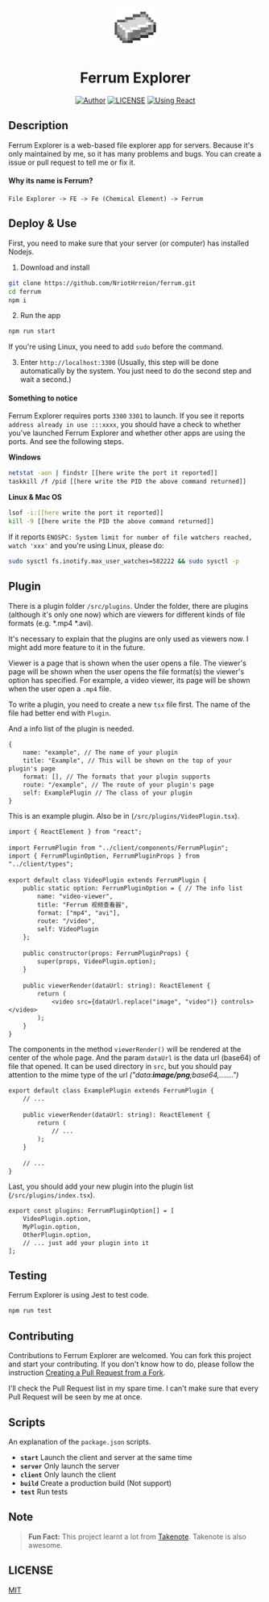 <div align="center">

<img src="./public/icon.png" style="width:82px;image-rendering:pixelated;"/>

# Ferrum Explorer

[![Author](https://img.shields.io/badge/Author-NriotHrreion-red.svg "Author")](https://github.com/NriotHrreion)
[![LICENSE](https://img.shields.io/badge/license-MIT-green.svg "LICENSE")](./LICENSE)
[![Using React](https://img.shields.io/badge/Using-React-blue.svg "Using React")](https://reactjs.org)

</div>

## Description

Ferrum Explorer is a web-based file explorer app for servers.
Because it's only maintained by me, so it has many problems and bugs. You can create a issue or pull request to tell me or fix it.

#### Why its name is Ferrum?

```
File Explorer -> FE -> Fe (Chemical Element) -> Ferrum
```

## Deploy & Use

First, you need to make sure that your server (or computer) has installed Nodejs.

1. Download and install

```bash
git clone https://github.com/NriotHrreion/ferrum.git
cd ferrum
npm i
```

2. Run the app

```bash
npm run start
```

If you're using Linux, you need to add `sudo` before the command.

3. Enter `http://localhost:3300` (Usually, this step will be done automatically by the system. You just need to do the second step and wait a second.)

#### Something to notice

Ferrum Explorer requires ports `3300` `3301` to launch. If you see it reports `address already in use :::xxxx`, you should have a check to whether you've launched Ferrum Explorer and whether other apps are using the ports. And see the following steps.

**Windows**

```bash
netstat -aon | findstr [[here write the port it reported]]
taskkill /f /pid [[here write the PID the above command returned]]
```

**Linux & Mac OS**

```bash
lsof -i:[[here write the port it reported]]
kill -9 [[here write the PID the above command returned]]
```

If it reports `ENOSPC: System limit for number of file watchers reached, watch 'xxx'` and you're using Linux, please do:

```bash
sudo sysctl fs.inotify.max_user_watches=582222 && sudo sysctl -p
```

## Plugin

There is a plugin folder `/src/plugins`. Under the folder, there are plugins (although it's only one now) which are viewers for different kinds of file formats (e.g. *.mp4 *.avi).

It's necessary to explain that the plugins are only used as viewers now. I might add more feature to it in the future.

Viewer is a page that is shown when the user opens a file. The viewer's page will be shown when the user opens the file format(s) the viewer's option has specified. For example, a video viewer, its page will be shown when the user open a `.mp4` file.

To write a plugin, you need to create a new `tsx` file first. The name of the file had better end with `Plugin`.

And a info list of the plugin is needed.

```tsx
{
    name: "example", // The name of your plugin
    title: "Example", // This will be shown on the top of your plugin's page
    format: [], // The formats that your plugin supports
    route: "/example", // The route of your plugin's page
    self: ExamplePlugin // The class of your plugin
}
```

This is an example plugin. Also be in (`/src/plugins/VideoPlugin.tsx`).

```tsx
import { ReactElement } from "react";

import FerrumPlugin from "../client/components/FerrumPlugin";
import { FerrumPluginOption, FerrumPluginProps } from "../client/types";

export default class VideoPlugin extends FerrumPlugin {
    public static option: FerrumPluginOption = { // The info list
        name: "video-viewer",
        title: "Ferrum 视频查看器",
        format: ["mp4", "avi"],
        route: "/video",
        self: VideoPlugin
    };

    public constructor(props: FerrumPluginProps) {
        super(props, VideoPlugin.option);
    }

    public viewerRender(dataUrl: string): ReactElement {
        return (
            <video src={dataUrl.replace("image", "video")} controls></video>
        );
    }
}
```

The components in the method `viewerRender()` will be rendered at the center of the whole page. And the param `dataUrl` is the data url (base64) of file that opened. It can be used directory in `src`, but you should pay attention to the mime type of the url _("data:**image/png**;base64,.......")_

```tsx
export default class ExamplePlugin extends FerrumPlugin {
    // ...

    public viewerRender(dataUrl: string): ReactElement {
        return (
            // ...
        );
    }

    // ...
}
```

Last, you should add your new plugin into the plugin list (`/src/plugins/index.tsx`).

```tsx
export const plugins: FerrumPluginOption[] = [
    VideoPlugin.option,
    MyPlugin.option,
    OtherPlugin.option,
    // ... just add your plugin into it
];
```

## Testing

Ferrum Explorer is using Jest to test code.

```bash
npm run test
```

## Contributing

Contributions to Ferrum Explorer are welcomed. You can fork this project and start your contributing. If you don't know how to do, please follow the instruction [Creating a Pull Request from a Fork](https://help.github.com/en/github/collaborating-with-issues-and-pull-requests/creating-a-pull-request-from-a-fork).

I'll check the Pull Request list in my spare time. I can't make sure that every Pull Request will be seen by me at once.

## Scripts

An explanation of the `package.json` scripts.

- **`start`** Launch the client and server at the same time
- **`server`** Only launch the server
- **`client`** Only launch the client
- **`build`** Create a production build (Not support)
- **`test`** Run tests

## Note

> **Fun Fact:** This project learnt a lot from [Takenote](https://github.com/taniarascia/takenote). Takenote is also awesome.

## LICENSE

[MIT](./LICENSE)
